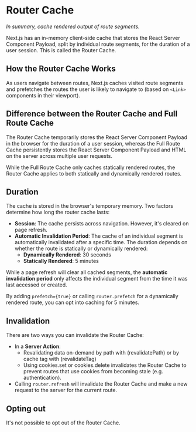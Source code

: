 # Router Cache

*In summary, cache rendered output of route segments.*

Next.js has an in-memory client-side cache that stores the React Server Component Payload, split by individual route segments, for the duration of a user session. This is called the Router Cache.


## How the Router Cache Works

As users navigate between routes, Next.js caches visited route segments and prefetches the routes the user is likely to navigate to (based on `<Link>` components in their viewport).


## Difference between the Router Cache and Full Route Cache

The Router Cache temporarily stores the React Server Component Payload in the browser for the duration of a user session, whereas the Full Route Cache persistently stores the React Server Component Payload and HTML on the server across multiple user requests.

While the Full Route Cache only caches statically rendered routes, the Router Cache applies to both statically and dynamically rendered routes.

## Duration

The cache is stored in the browser's temporary memory. Two factors determine how long the router cache lasts:

- **Session**: The cache persists across navigation. However, it's cleared on page refresh.
- **Automatic Invalidation Period**: The cache of an individual segment is automatically invalidated after a specific time. The duration depends on whether the route is statically or dynamically rendered:
  - **Dynamically Rendered**: 30 seconds
  - **Statically Rendered**: 5 minutes

While a page refresh will clear all cached segments, the **automatic invalidation period** only affects the individual segment from the time it was last accessed or created.

By adding `prefetch={true}` or calling `router.prefetch` for a dynamically rendered route, you can opt into caching for 5 minutes.


## Invalidation

There are two ways you can invalidate the Router Cache:

- In a **Server Action**:
  - Revalidating data on-demand by path with (revalidatePath) or by cache tag with (revalidateTag)
  - Using cookies.set or cookies.delete invalidates the Router Cache to prevent routes that use cookies from becoming stale (e.g. authentication).
- Calling `router.refresh` will invalidate the Router Cache and make a new request to the server for the current route.


## Opting out

It's not possible to opt out of the Router Cache.
